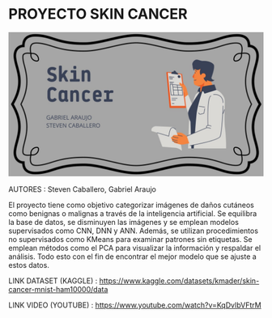 # PROYECTO SKIN CANCER 

![imagen](https://github.com/JastCaro/ProyectoSkinCancer/blob/main/bannerskincancer.jpeg)

AUTORES : Steven Caballero, Gabriel Araujo

El proyecto tiene como objetivo categorizar imágenes de daños cutáneos como benignas o malignas a través de la inteligencia artificial. Se equilibra la base de datos, se disminuyen las imágenes y se emplean modelos supervisados como CNN, DNN y ANN. Además, se utilizan procedimientos no supervisados como KMeans para examinar patrones sin etiquetas. Se emplean métodos como el PCA para visualizar la información y respaldar el análisis. Todo esto con el fin de encontrar el mejor modelo que se ajuste a estos datos.

LINK DATASET (KAGGLE) : https://www.kaggle.com/datasets/kmader/skin-cancer-mnist-ham10000/data

LINK VIDEO (YOUTUBE) : https://www.youtube.com/watch?v=KqDvIbVFtrM

